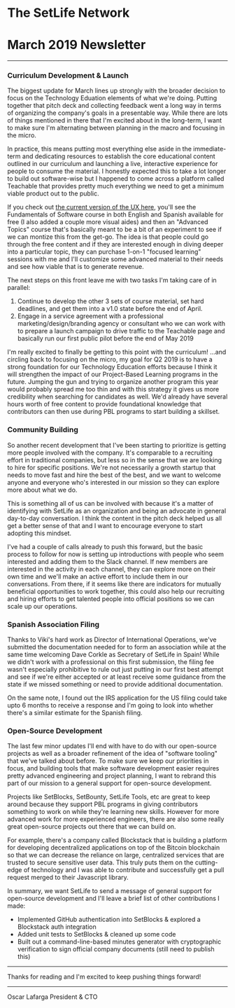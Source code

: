# The SetLife Network
# March 2019 Newsletter
-------

### Curriculum Development & Launch

The biggest update for March lines up strongly with the broader decision to focus on the Technology Eduation elements of what we're doing. Putting together that pitch deck and collecting feedback went a long way in terms of organizing the company's goals in a presentable way. While there are lots of things mentioned in there that I'm excited about in the long-term, I want to make sure I'm alternating between planning in the macro and focusing in the micro.

In practice, this means putting most everything else aside in the immediate-term and dedicating resources to establish the core educational content outlined in our curriculum and launching a live, interactive experience for people to consume the material. I honestly expected this to take a lot longer to build out software-wise but I happened to come across a platform called Teachable that provides pretty much everything we need to get a minimum viable product out to the public.

If you check out [the current version of the UX here](https://tech-education.teachable.com/), you'll see the Fundamentals of Software course in both English and Spanish available for free (I also added a couple more visual aides) and then an "Advanced Topics" course that's basically meant to be a bit of an experiment to see if we can montize this from the get-go. The idea is that people could go through the free content and if they are interested enough in diving deeper into a particular topic, they can purchase 1-on-1 "focused learning" sessions with me and I'll customize some advanced material to their needs and see how viable that is to generate revenue.

The next steps on this front leave me with two tasks I'm taking care of in parallel:

1. Continue to develop the other 3 sets of course material, set hard deadlines, and get them into a v1.0 state before the end of April.
2. Engage in a service agreement with a professional marketing/design/branding agency or consultant who we can work with to prepare a launch campaign to drive traffic to the Teachable page and basically run our first public pilot before the end of May 2019

I'm really excited to finally be getting to this point with the curriculum! ...and circling back to focusing on the micro, my goal for Q2 2019 is to have a strong foundation for our Technology Education efforts because I think it will strengthen the impact of our Project-Based Learning programs in the future. Jumping the gun and trying to organize another program this year would probably spread me too thin and with this strategy it gives us more credibility when searching for candidates as well. We'd already have several hours worth of free content to provide foundational knowledge that contributors can then use during PBL programs to start building a skillset.

### Community Building

So another recent development that I've been starting to prioritize is getting more people involved with the company. It's comparable to a recruiting effort in traditional companies, but less so in the sense that we are looking to hire for specific positions. We're not necessarily a growth startup that needs to move fast and hire the best of the best, and we want to welcome anyone and everyone who's interested in our mission so they can explore more about what we do. 

This is something all of us can be involved with because it's a matter of identifying with SetLife as an organization and being an advocate in general day-to-day conversation. I think the content in the pitch deck helped us all get a better sense of that and I want to encourage everyone to start adopting this mindset.

I've had a couple of calls already to push this forward, but the basic process to follow for now is setting up introductions with people who seem interested and adding them to the Slack channel. If new members are interested in the activity in each channel, they can explore more on their own time and we'll make an active effort to include them in our conversations. From there, if it seems like there are indicators for mutually beneficial opportunities to work together, this could also help our recruiting and hiring efforts to get talented people into official positions so we can scale up our operations.

### Spanish Association Filing

Thanks to Viki's hard work as Director of International Operations, we've submitted the documentation needed for to form an association while at the same time welcoming Dave Corkle as Secretary of SetLife in Spain! While we didn't work with a professional on this first submission, the filing fee wasn't especially prohibitive to rule out just putting in our first best attempt and see if we're either accepted or at least receive some guidance from the state if we missed something or need to provide additional documentation.

On the same note, I found out the IRS application for the US filing could take upto 6 months to receive a response and I'm going to look into whether there's a similar estimate for the Spanish filing.

### Open-Source Development

The last few minor updates I'll end with have to do with our open-source projects as well as a broader refinement of the idea of "software tooling" that we've talked about before. To make sure we keep our priorities in focus, and building tools that make software development easier requires pretty advanced engineering and project planning, I want to rebrand this part of our mission to a general support for open-source development.

Projects like SetBlocks, SetBounty, SetLife Tools, etc are great to keep around because they support PBL programs in giving contributors something to work on while they're learning new skills. However for more advanced work for more experienced engineers, there are also some really great open-source projects out there that we can build on. 

For example, there's a company called Blockstack that is building a platform for developing decentralized applications on top of the Bitcoin blockchain so that we can decrease the reliance on large, centralized services that are trusted to secure sensitive user data. This truly puts them on the cutting-edge of technology and I was able to contribute and successfully get a pull request merged to their Javascript library.

In summary, we want SetLife to send a message of general support for open-source development and I'll leave a brief list of other contributions I made:

- Implemented GitHub authentication into SetBlocks & explored a Blockstack auth integration
- Added unit tests to SetBlocks & cleaned up some code
- Built out a command-line-based minutes generator with cryptographic verification to sign official company documents (still need to publish this)

-------

Thanks for reading and I'm excited to keep pushing things forward!

-------
Oscar Lafarga
President & CTO